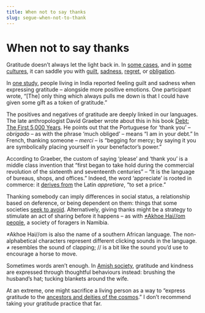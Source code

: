 ```yaml
---
title: When not to say thanks  
slug: segue-when-not-to-thank  
---
```

<script>  
    import Aside from "$components/Aside.svelte";  
</script>

# When not to say thanks

Gratitude doesn’t always let the light back in. In [some cases](https://greatergood.berkeley.edu/article/item/how_cultural_differences_shape_your_gratitude), and in [some cultures](https://hraf.yale.edu/thanks-but-no-thanks-expressions-of-gratitude-in-ehraf-world-cultures/), it can saddle you with [guilt](http://dx.doi.org/10.1037/ipp0000037), [sadness](https://www.researchgate.net/profile/Acacia_Parks/publication/313114740_Disentangling_the_Effects_of_Gratitude_and_Optimism_A_Cross-Cultural_Investigation/links/597ffa48a6fdcc1a9acef154/Disentangling-the-Effects-of-Gratitude-and-Optimism-A-Cross-Cultural-Investigation.pdf), [regret](https://doi.org/10.2117/psysoc.2010.179), or [obligation](https://escholarship.org/uc/item/73q6b248). 

In [one study](https://www.researchgate.net/profile/Acacia_Parks/publication/313114740_Disentangling_the_Effects_of_Gratitude_and_Optimism_A_Cross-Cultural_Investigation/links/597ffa48a6fdcc1a9acef154/Disentangling-the-Effects-of-Gratitude-and-Optimism-A-Cross-Cultural-Investigation.pdf), people living in India reported feeling guilt and sadness when expressing gratitude – alongside more positive emotions. One participant wrote, “\[The\] only thing which always pulls me down is that I could have given some gift as a token of gratitude.”

The positives and negatives of gratitude are deeply linked in our languages. The late anthropologist David Graeber wrote about this in his book [Debt: The First 5,000 Years](https://uk.bookshop.org/p/books/debt-10th-anniversary-edition-the-first-5-000-years-updated-and-expanded-david-graeber/5028922?ean=9781612199337). He points out that the Portuguese for ‘thank you’ – *obrigado* – as with the phrase ‘much obliged’ – means “I am in your debt.” In French, thanking someone – *merci* – is “begging for mercy; by saying it you are symbolically placing yourself in your benefactor’s power.”

According to Graeber, the custom of saying ‘please’ and ‘thank you’ is a middle class invention that “first began to take hold during the commercial revolution of the sixteenth and seventeenth centuries” – “It is the language of bureaus, shops, and offices.” Indeed, the word ‘appreciate’ is rooted in commerce: it [derives from](https://www.etymonline.com/word/appreciate) the Latin *appretiare*, “to set a price.”

Thanking somebody can imply differences in social status, a relationship based on deference, or being dependent on them: things that some societies [seek to avoid](https://www.goodreads.com/book/show/29389897-anthropology-and-the-economy-of-sharing?from_search=true&from_srp=true&qid=2nhZw1dIzk&rank=1). Alternatively, giving thanks might be a strategy to stimulate an act of sharing before it happens – as with [≠Akhoe Hai//om people](https://dobes.mpi.nl/projects/akhoe/), a society of foragers in Namibia.

<Aside>≠Akhoe Hai//om is also the name of a southern African language. The non-alphabetical characters represent different clicking sounds in the language. ≠ resembles the sound of clapping; // is a bit like the sound you’d use to encourage a horse to move.</Aside>

Sometimes words aren’t enough. In [Amish society](https://ehrafworldcultures.yale.edu/cultures/nm06/documents/001), gratitude and kindness are expressed through thoughtful behaviours instead: brushing the husband’s hat; tucking blankets around the wife.

At an extreme, one might sacrifice a living person as a way to “express gratitude to the [ancestors and deities of the cosmos](https://uk.bookshop.org/p/books/the-nature-of-money-geoffrey-ingham/2576075?ean=9780745609973).” I don’t recommend taking your gratitude practice that far.


